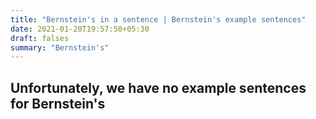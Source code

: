 ```yaml
---
title: "Bernstein's in a sentence | Bernstein's example sentences"
date: 2021-01-20T19:57:50+05:30
draft: falses
summary: "Bernstein's"
---
```

## Unfortunately, we have no example sentences for Bernstein's                 
